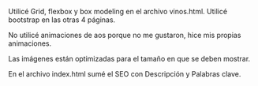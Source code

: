 Utilicé Grid, flexbox y box modeling en el archivo vinos.html.
Utilicé bootstrap en las otras 4 páginas. 

No utilicé animaciones de aos porque no me gustaron, hice mis propias animaciones.

Las imágenes están optimizadas para el tamaño en que se deben mostrar.

En el archivo index.html sumé el SEO con Descripción y Palabras clave.


